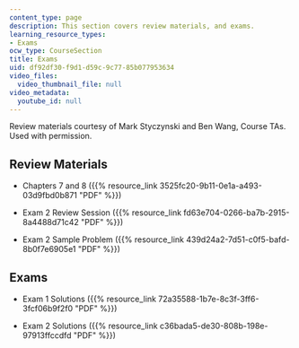 ```yaml
---
content_type: page
description: This section covers review materials, and exams.
learning_resource_types:
- Exams
ocw_type: CourseSection
title: Exams
uid: df92df30-f9d1-d59c-9c77-85b077953634
video_files:
  video_thumbnail_file: null
video_metadata:
  youtube_id: null
---
```


Review materials courtesy of Mark Styczynski and Ben Wang, Course TAs. Used with permission.

Review Materials
----------------

*   Chapters 7 and 8 ({{% resource_link 3525fc20-9b11-0e1a-a493-03d9fbd0b871 "PDF" %}})
    
*   Exam 2 Review Session ({{% resource_link fd63e704-0266-ba7b-2915-8a4488d71c42 "PDF" %}})
    
*   Exam 2 Sample Problem ({{% resource_link 439d24a2-7d51-c0f5-bafd-8b0f7e6905e1 "PDF" %}})
    

Exams
-----

*   Exam 1 Solutions ({{% resource_link 72a35588-1b7e-8c3f-3ff6-3fcf06b9f2f0 "PDF" %}})
    
*   Exam 2 Solutions ({{% resource_link c36bada5-de30-808b-198e-97913ffccdfd "PDF" %}})